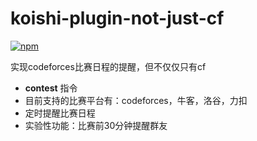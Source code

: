 # koishi-plugin-not-just-cf

[![npm](https://img.shields.io/npm/v/koishi-plugin-not-just-cf?style=flat-square)](https://www.npmjs.com/package/koishi-plugin-not-just-cf)

实现codeforces比赛日程的提醒，但不仅仅只有cf

- **contest** 指令
- 目前支持的比赛平台有：codeforces，牛客，洛谷，力扣
- 定时提醒比赛日程
- 实验性功能：比赛前30分钟提醒群友